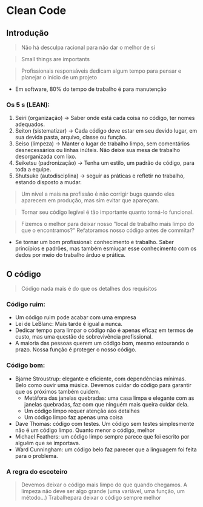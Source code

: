 # Clean Code
## Introdução
> Não há desculpa racional para não dar o melhor de si

> Small things are importants

> Profissionais responsáveis dedicam algum tempo para pensar e planejar o início de um projeto

- Em software, 80% do tempo de trabalho é para manutenção

### Os 5 s (LEAN):
1. Seiri (organização) -> Saber onde está cada coisa no código, ter nomes adequados.
2. Seiton (sistematizar) -> Cada código deve estar em seu devido lugar, em sua devida pasta, arquivo, classe ou função.
3. Seiso (limpeza) -> Manter o lugar de trabalho limpo, sem comentários desnecessários ou linhas inúteis. Não deixe sua mesa de trabalho desorganizada com lixo.
4. Seiketsu (padronização) -> Tenha um estilo, um padrão de código, para toda a equipe.
5. Shutsuke (autodisciplina) -> seguir as práticas e refletir no trabalho, estando disposto a mudar.

> Um nível a mais na profissão é não corrigir bugs quando eles aparecem em produção, mas sim evitar que apareçam.

> Tornar seu código legível é tão importante quanto torná-lo funcional.

> Fizemos o melhor para deixar nosso "local de trabalho mais limpo do que o encontramos?"
> Refatoramos nosso código antes de commitar?

- Se tornar um bom profissional: conhecimento e trabalho. Saber princípios e padrões, mas também esmiuçar esse conhecimento com os dedos por meio do trabalho árduo e prática.

## O código
> Código nada mais é do que os detalhes dos requisitos

### Código ruim:
- Um código ruim pode acabar com uma empresa
- Lei de LeBlanc: Mais tarde é igual a nunca.
- Dedicar tempo para limpar o código não é apenas eficaz em termos de custo, mas uma questão de sobrevivência profissional.
- A maioria das pessoas querem um código bom, mesmo estourando o prazo. Nossa função é proteger o nosso código.

### Código bom:
- Bjarne Stroustrup: elegante e eficiente, com dependências mínimas. Belo como ouvir uma música. Devemos cuidar do código para garantir que os próximos também cuidem.
  - Metáfora das janelas quebradas: uma casa limpa e elegante com as janelas quebradas, faz com que ninguém mais queira cuidar dela.
  - Um código limpo requer atenção aos detalhes
  - Um código limpo faz apenas uma coisa
- Dave Thomas: código com testes. Um código sem testes simplesmente não é um código limpo. Quanto menor o código, melhor
- Michael Feathers: um código limpo sempre parece que foi escrito por alguém que se importava.
- Ward Cunningham: um código belo faz parecer que a linguagem foi feita para o problema.

### A regra do escoteiro
> Devemos deixar o código mais limpo do que quando chegamos.
> A limpeza não deve ser algo grande (uma variável, uma função, um método...)
> Trabalhepara deixar o código sempre melhor